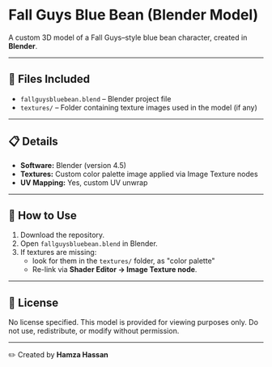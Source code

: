 # Fall Guys Blue Bean (Blender Model)

A custom 3D model of a Fall Guys–style blue bean character, created in **Blender**.

---

## 📂 Files Included
- `fallguysbluebean.blend` – Blender project file
- `textures/` – Folder containing texture images used in the model (if any)

---

## 📋 Details
- **Software:** Blender (version 4.5)
- **Textures:** Custom color palette image applied via Image Texture nodes
- **UV Mapping:** Yes, custom UV unwrap

---

## 🚀 How to Use
1. Download the repository.
2. Open `fallguysbluebean.blend` in Blender.
3. If textures are missing:
   - look for them in the `textures/` folder, as "color palette"
   - Re-link via **Shader Editor → Image Texture node**.

---

## 📜 License
No license specified. This model is provided for viewing purposes only. Do not use, redistribute, or modify without permission.

---

✏️ Created by **Hamza Hassan**
